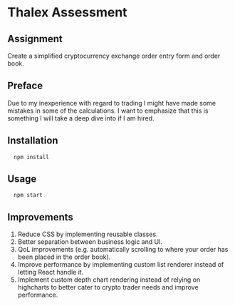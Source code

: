 # Thalex Assessment

## Assignment

Create a simplified cryptocurrency exchange order entry form and order book.

## Preface

Due to my inexperience with regard to trading I might have made some mistakes in some of the calculations.
I want to emphasize that this is something I will take a deep dive into if I am hired.

## Installation

```shell
  npm install
```

## Usage

```shell
  npm start
```

## Improvements

1. Reduce CSS by implementing reusable classes.
2. Better separation between business logic and UI.
3. QoL improvements (e.g. automatically scrolling to where your order has been placed in the order book).
4. Improve performance by implementing custom list renderer instead of letting React handle it.
5. Implement custom depth chart rendering instead of relying on highcharts to better cater to crypto trader needs and improve performance.
